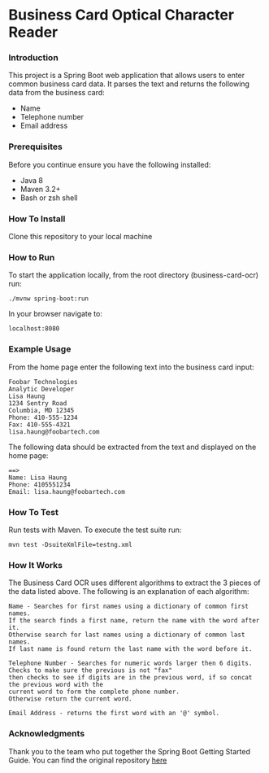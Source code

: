 # Business Card Optical Character Reader

### Introduction
This project is a Spring Boot web application that allows users to enter common business card data. It parses the text and returns the following data from the business card:
* Name
* Telephone number
* Email address

### Prerequisites
Before you continue ensure you have the following installed:
* Java 8
* Maven 3.2+
* Bash or zsh shell

### How To Install
<p>Clone this repository to your local machine</p>

### How to Run
<p>To start the application locally, from the root directory (business-card-ocr) run:</p>

    ./mvnw spring-boot:run
    
<p>In your browser navigate to: </p>

    localhost:8080
    
### Example Usage
<p>From the home page enter the following text into the business card input: </p>

    Foobar Technologies
    Analytic Developer
    Lisa Haung
    1234 Sentry Road
    Columbia, MD 12345
    Phone: 410-555-1234
    Fax: 410-555-4321
    lisa.haung@foobartech.com
        
<p>The following data should be extracted from the text and displayed on the home page: </p>

    ==>
    Name: Lisa Haung
    Phone: 4105551234
    Email: lisa.haung@foobartech.com
    
### How To Test
<p>Run tests with Maven. To execute the test suite run: </p>

    mvn test -DsuiteXmlFile=testng.xml
    
### How It Works
<p>The Business Card OCR uses different algorithms to extract the 3 pieces of the data listed above. The following is an explanation of each algorithm:</p>

    Name - Searches for first names using a dictionary of common first names. 
    If the search finds a first name, return the name with the word after it. 
    Otherwise search for last names using a dictionary of common last names. 
    If last name is found return the last name with the word before it.  
    
    Telephone Number - Searches for numeric words larger then 6 digits. Checks to make sure the previous is not "fax"
    then checks to see if digits are in the previous word, if so concat the previous word with the
    current word to form the complete phone number.
    Otherwise return the current word.
    
    Email Address - returns the first word with an '@' symbol. 
    
### Acknowledgments
Thank you to the team who put together the Spring Boot Getting Started Guide. You can find the original repository [here](https://github.com/spring-guides/gs-spring-boot)
    
     